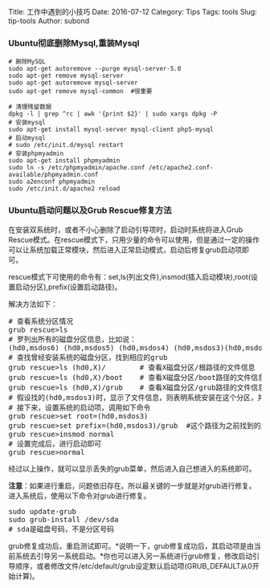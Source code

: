 Title: 工作中遇到的小技巧
Date: 2016-07-12
Category: Tips
Tags: tools
Slug: tip-tools
Author: subond

### Ubuntu彻底删除Mysql,重装Mysql

```shell
# 删除MySQL
sudo apt-get autoremove --purge mysql-server-5.0
sudo apt-get remove mysql-server
sudo apt-get autoremove mysql-server
sudo apt-get remove mysql-common  #很重要

# 清理残留数据
dpkg -l | grep ^rc | awk '{print $2}' | sudo xargs dpkg -P
# 安装mysql
sudo apt-get install mysql-server mysql-client php5-mysql
# 启动mysql
# sudo /etc/init.d/mysql restart
# 安装phpmyadmin
sudo apt-get install phpmyadmin
sudo ln -s /etc/phpmyadmin/apache.conf /etc/apache2.conf-available/phpmyadmin.conf
sudo a2enconf phpmyadmin
sudo /etc/init.d/apache2 reload
```

### Ubuntu启动问题以及Grub Rescue修复方法

在安装双系统时，或者不小心删除了启动引导项时，启动时系统将进入Grub Rescue模式。在rescue模式下，只用少量的命令可以使用，但是通过一定的操作可以让系统加载正常模块，然后进入正常启动模式，启动后修复grub启动项即可。

rescue模式下可使用的命令有：set,ls(列出文件),insmod(插入启动模块),root(设置启动分区),prefix(设置启动路径)。

解决方法如下：

<pre>
# 查看系统分区情况
grub rescue>ls
# 罗列出所有的磁盘分区信息，比如说：
(hd0,msdos6) (hd0,msdos5) (hd0,msdos4) (hd0,msdos3)(hd0,msdos2)
# 查找曾经安装系统的磁盘分区，找到相应的grub
grub rescue>ls (hd0,X)/        # 查看X磁盘分区/根路径的文件信息
grub rescue>ls (hd0,X)/boot    # 查看X磁盘分区/boot路径的文件信息
grub rescue>ls (hd0,X)/grub    # 查看X磁盘分区/grub路径的文件信息
# 假设找的(hd0,msdos3)时，显示了文件信息，则表明系统安装在这个分区，并记住相应的grub路径
# 接下来，设置系统的启动项，调用如下命令
grub rescue>set root=(hd0,msdos3)
grub rescue>set prefix=(hd0,msdos3)/grub  #这个路径为之前找到的启动项路径
grub rescue>insmod normal
# 设置完成后，进行启动即可
grub rescue>normal</pre>

经过以上操作，就可以显示丢失的grub菜单，然后进入自己想进入的系统即可。

**注意**：如果进行重启，问题依旧存在。所以最关键的一步就是对grub进行修复。</b>进入系统后，使用以下命令对grub进行修复。

<pre>
sudo update-grub
sudo grub-install /dev/sda
# sda是磁盘号码，不是分区号码</pre>

grub修复成功后，重启测试即可。*说明一下，grub修复成功后，其启动项是由当前系统去引导另一系统启动。*你也可以进入另一系统进行grub修复，修改启动引导顺序，或者修改文件/etc/default/grub设定默认启动项(GRUB_DEFAULT从0开始计算)。
